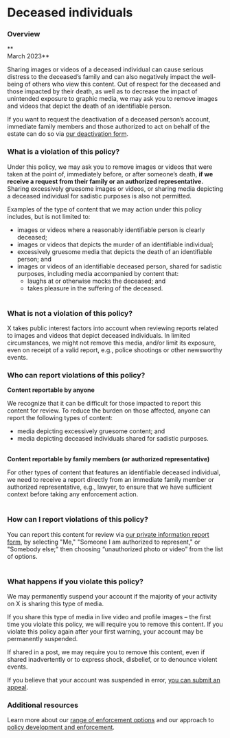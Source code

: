 Deceased individuals
====================

### Overview

**  
March 2023**

Sharing images or videos of a deceased individual can cause serious distress to the deceased’s family and can also negatively impact the well-being of others who view this content. Out of respect for the deceased and those impacted by their death, as well as to decrease the impact of unintended exposure to graphic media, we may ask you to remove images and videos that depict the death of an identifiable person.   

If you want to request the deactivation of a deceased person’s account, immediate family members and those authorized to act on behalf of the estate can do so via [our deactivation form](https://help.x.com/forms/account-access/deactivate-or-close-account/deactivate-account-for-deceased).

### What is a violation of this policy?

Under this policy, we may ask you to remove images or videos that were taken at the point of, immediately before, or after someone’s death, **if we receive a request from their family or an authorized representative.** Sharing excessively gruesome images or videos, or sharing media depicting a deceased individual for sadistic purposes is also not permitted. 

Examples of the type of content that we may action under this policy includes, but is not limited to:  

* images or videos where a reasonably identifiable person is clearly deceased; 
* images or videos that depicts the murder of an identifiable individual;
* excessively gruesome media that depicts the death of an identifiable person; and
* images or videos of an identifiable deceased person, shared for sadistic purposes, including media accompanied by content that:
    * laughs at or otherwise mocks the deceased; and
    * takes pleasure in the suffering of the deceased.  
         

### What is not a violation of this policy?

X takes public interest factors into account when reviewing reports related to images and videos that depict deceased individuals. In limited circumstances, we might not remove this media, and/or limit its exposure, even on receipt of a valid report, e.g., police shootings or other newsworthy events.

### Who can report violations of this policy?  

**Content reportable by anyone** 

We recognize that it can be difficult for those impacted to report this content for review. To reduce the burden on those affected, anyone can report the following types of content:

* media depicting excessively gruesome content; and
* media depicting deceased individuals shared for sadistic purposes.   
     

**Content reportable by family members (or authorized representative)**

For other types of content that features an identifiable deceased individual, we need to receive a report directly from an immediate family member or authorized representative, e.g., lawyer, to ensure that we have sufficient context before taking any enforcement action.  
 

### How can I report violations of this policy?  

  
You can report this content for review via [our private information report form](https://help.x.com/forms/private_information), by selecting "Me," "Someone I am authorized to represent," or "Somebody else;" then choosing “unauthorized photo or video” from the list of options.  
 

### What happens if you violate this policy?  

  
We may permanently suspend your account if the majority of your activity on X is sharing this type of media.

If you share this type of media in live video and profile images – the first time you violate this policy, we will require you to remove this content. If you violate this policy again after your first warning, your account may be permanently suspended.

If shared in a post, we may require you to remove this content, even if  shared inadvertently or to express shock, disbelief, or to denounce violent events.

If you believe that your account was suspended in error, [you can submit an appeal](https://help.x.com/forms/general?subtopic=suspended).  
  

### Additional resources  

  
Learn more about our [range of enforcement options](https://help.x.com/rules-and-policies/enforcement-options) and our approach to [policy development and enforcement](https://help.x.com/rules-and-policies/enforcement-philosophy).